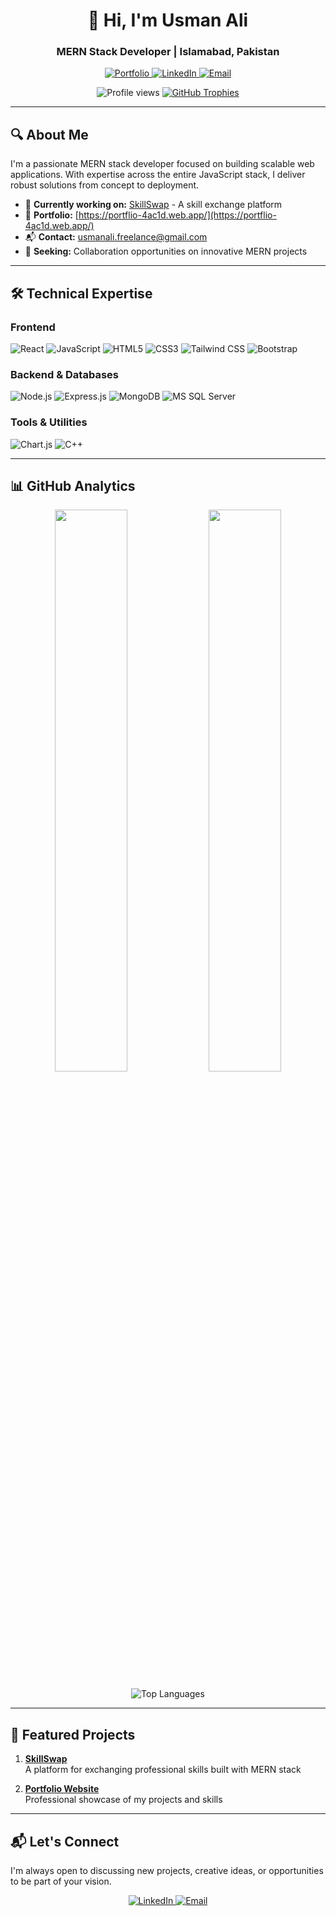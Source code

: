 <h1 align="center">👋 Hi, I'm Usman Ali</h1>
<h3 align="center">MERN Stack Developer | Islamabad, Pakistan</h3>

<p align="center">
  <a href="https://portflio-4ac1d.web.app/" target="_blank">
    <img src="https://img.shields.io/badge/Portfolio-%23000000.svg?style=for-the-badge&logo=firebase&logoColor=#FFCA28" alt="Portfolio">
  </a>
  <a href="https://linkedin.com/in/usman-ali-8aa5a223b" target="_blank">
    <img src="https://img.shields.io/badge/LinkedIn-0077B5?style=for-the-badge&logo=linkedin&logoColor=white" alt="LinkedIn">
  </a>
  <a href="mailto:usmanali.freelance@gmail.com">
    <img src="https://img.shields.io/badge/Email-D14836?style=for-the-badge&logo=gmail&logoColor=white" alt="Email">
  </a>
</p>

<div align="center">
  <img src="https://komarev.com/ghpvc/?username=usmanali3323&label=Profile%20views&color=0e75b6&style=flat" alt="Profile views">
  <a href="https://github.com/ryo-ma/github-profile-trophy">
    <img src="https://github-profile-trophy.vercel.app/?username=usmanali3323&column=7&margin-w=15&margin-h=15&no-bg=true&no-frame=true" alt="GitHub Trophies">
  </a>
</div>

---

## 🔍 About Me

I'm a passionate MERN stack developer focused on building scalable web applications. With expertise across the entire JavaScript stack, I deliver robust solutions from concept to deployment.

- 🔭 **Currently working on:** [SkillSwap](https://github.com/usmanali3323/SkillSwap-Backend) - A skill exchange platform
- 💼 **Portfolio:** [https://portflio-4ac1d.web.app/](https://portflio-4ac1d.web.app/)
- 📬 **Contact:** usmanali.freelance@gmail.com
- 🤝 **Seeking:** Collaboration opportunities on innovative MERN projects

---

## 🛠️ Technical Expertise

### Frontend
![React](https://img.shields.io/badge/React-20232A?style=for-the-badge&logo=react&logoColor=61DAFB)
![JavaScript](https://img.shields.io/badge/JavaScript-F7DF1E?style=for-the-badge&logo=javascript&logoColor=black)
![HTML5](https://img.shields.io/badge/HTML5-E34F26?style=for-the-badge&logo=html5&logoColor=white)
![CSS3](https://img.shields.io/badge/CSS3-1572B6?style=for-the-badge&logo=css3&logoColor=white)
![Tailwind CSS](https://img.shields.io/badge/Tailwind_CSS-38B2AC?style=for-the-badge&logo=tailwind-css&logoColor=white)
![Bootstrap](https://img.shields.io/badge/Bootstrap-563D7C?style=for-the-badge&logo=bootstrap&logoColor=white)

### Backend & Databases
![Node.js](https://img.shields.io/badge/Node.js-339933?style=for-the-badge&logo=nodedotjs&logoColor=white)
![Express.js](https://img.shields.io/badge/Express.js-000000?style=for-the-badge&logo=express&logoColor=white)
![MongoDB](https://img.shields.io/badge/MongoDB-4EA94B?style=for-the-badge&logo=mongodb&logoColor=white)
![MS SQL Server](https://img.shields.io/badge/Microsoft_SQL_Server-CC2927?style=for-the-badge&logo=microsoft-sql-server&logoColor=white)

### Tools & Utilities
![Chart.js](https://img.shields.io/badge/Chart.js-FF6384?style=for-the-badge&logo=chartdotjs&logoColor=white)
![C++](https://img.shields.io/badge/C%2B%2B-00599C?style=for-the-badge&logo=c%2B%2B&logoColor=white)

---

## 📊 GitHub Analytics

<p align="center">
  <img width="48%" src="https://github-readme-stats.vercel.app/api?username=usmanali3323&show_icons=true&theme=algolia&count_private=true&include_all_commits=true" />
  <img width="48%" src="https://github-readme-streak-stats.herokuapp.com/?user=usmanali3323&theme=algolia" />
</p>

<p align="center">
  <img src="https://github-readme-stats.vercel.app/api/top-langs/?username=usmanali3323&layout=compact&theme=algolia&langs_count=8" alt="Top Languages" />
</p>

---

## 🌟 Featured Projects

1. **[SkillSwap](https://github.com/usmanali3323/SkillSwap-Backend)**  
   A platform for exchanging professional skills built with MERN stack

2. **[Portfolio Website](https://portflio-4ac1d.web.app/)**  
   Professional showcase of my projects and skills

---

## 📬 Let's Connect

I'm always open to discussing new projects, creative ideas, or opportunities to be part of your vision.

<p align="center">
  <a href="https://linkedin.com/in/usman-ali-8aa5a223b" target="_blank">
    <img src="https://img.shields.io/badge/-LinkedIn-0077B5?style=for-the-badge&logo=LinkedIn&logoColor=white" alt="LinkedIn">
  </a>
  <a href="mailto:usmanali.freelance@gmail.com">
    <img src="https://img.shields.io/badge/-Email-D14836?style=for-the-badge&logo=Gmail&logoColor=white" alt="Email">
  </a>
</p>
